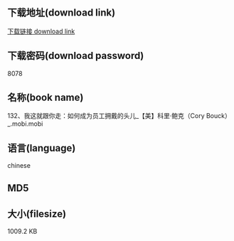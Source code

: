## 下载地址(download link)
[下载链接 download link](https://voluble-croquembouche-d321dc.netlify.app/?s=132%E3%80%81%E6%88%91%E8%BF%99%E5%B0%B1%E8%B7%9F%E4%BD%A0%E8%B5%B0%EF%BC%9A%E5%A6%82%E4%BD%95%E6%88%90%E4%B8%BA%E5%91%98%E5%B7%A5%E6%8B%A5%E6%88%B4%E7%9A%84%E5%A4%B4%E5%84%BF_%E3%80%90%E7%BE%8E%E3%80%91%E7%A7%91%E9%87%8C%C2%B7%E9%B2%8D%E5%85%8B%EF%BC%88Cory+Bouck%EF%BC%89_.mobi)

## 下载密码(download password)
8078

## 名称(book name)
132、我这就跟你走：如何成为员工拥戴的头儿_【美】科里·鲍克（Cory Bouck）_.mobi.mobi

## 语言(language)
chinese

## MD5


## 大小(filesize)
1009.2 KB
